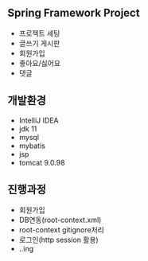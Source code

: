 ## Spring Framework Project
- 프로젝트 세팅
- 글쓰기 게시판
- 회원가입
- 좋아요/싫어요
- 댓글

## 개발환경
- IntelliJ IDEA
- jdk 11
- mysql
- mybatis
- jsp
- tomcat 9.0.98


## 진행과정
- 회원가입 
- DB연동(root-context.xml)
- root-context gitignore처리
- 로그인(http session 활용)
- ..ing